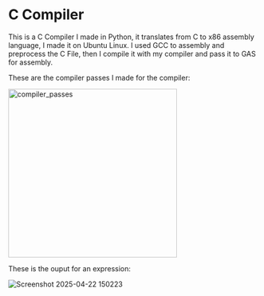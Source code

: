 # C Compiler
This is a C Compiler I made in Python, it translates from C to x86 assembly language, I made it on Ubuntu Linux. I used GCC to assembly and preprocess the C File, then I compile it with my compiler and pass it to GAS for assembly.

These are the compiler passes I made for the compiler:

<img width="338" alt="compiler_passes" src="https://github.com/user-attachments/assets/a53943b8-7b22-4a76-8ac5-09bb6c9a2b21" />

These is the ouput for an expression:

![Screenshot 2025-04-22 150223](https://github.com/user-attachments/assets/700272ac-0f71-4920-afa2-ab351ec104cf)
